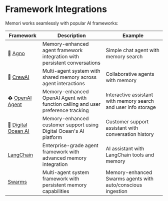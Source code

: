 # Framework Integrations

Memori works seamlessly with popular AI frameworks:

| Framework | Description | Example |
|-----------|-------------|---------|
| 🤖 [Agno](https://github.com/GibsonAI/memori/blob/main/examples/integrations/agno_example.py) | Memory-enhanced agent framework integration with persistent conversations | Simple chat agent with memory search |
| 👥 [CrewAI](https://github.com/GibsonAI/memori/blob/main/examples/integrations/crewai_example.py) | Multi-agent system with shared memory across agent interactions | Collaborative agents with memory |
| � [OpenAI Agent](./examples/integrations/openai_agent_example.py) | Memory-enhanced OpenAI Agent with function calling and user preference tracking | Interactive assistant with memory search and user info storage | Function calling tools, memory search, preference tracking, async conversations |
| 🌊 [Digital Ocean AI](https://github.com/GibsonAI/memori/blob/main/examples/integrations/digital_ocean_example.py) | Memory-enhanced customer support using Digital Ocean's AI platform | Customer support assistant with conversation history |
| [LangChain](https://github.com/GibsonAI/memori/blob/main/examples/integrations/langchain_example.py) | Enterprise-grade agent framework with advanced memory integration | AI assistant with LangChain tools and memory |
| [Swarms](https://github.com/GibsonAI/memori/blob/main/examples/integrations/swarms_example.py) | Multi-agent system framework with persistent memory capabilities | Memory-enhanced Swarms agents with auto/conscious ingestion |
